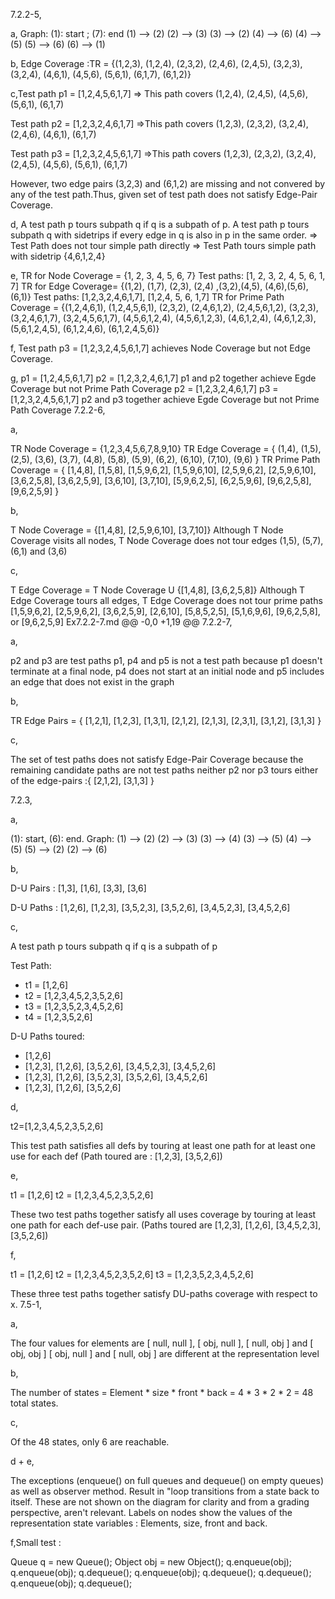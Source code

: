 7.2.2-5,

a, Graph: 
(1): start ; (7): end
(1) --> (2)
(2) --> (3)
(3) --> (2)
(4) --> (6)
(4) --> (5)
(5) --> (6)
(6) --> (1)

b, Edge Coverage :TR = {(1,2,3), (1,2,4), (2,3,2), (2,4,6), (2,4,5), (3,2,3), (3,2,4), (4,6,1), (4,5,6), (5,6,1), (6,1,7), (6,1,2)}

c,Test path p1 = [1,2,4,5,6,1,7]
=> This path covers (1,2,4), (2,4,5), (4,5,6), (5,6,1), (6,1,7)

Test path p2 = [1,2,3,2,4,6,1,7]
=>This path covers (1,2,3), (2,3,2), (3,2,4), (2,4,6), (4,6,1), (6,1,7)

Test path p3 = [1,2,3,2,4,5,6,1,7]
=>This path covers (1,2,3), (2,3,2), (3,2,4), (2,4,5), (4,5,6), (5,6,1), (6,1,7)

However, two edge pairs (3,2,3) and (6,1,2) are missing and not convered by any of the test path.Thus, given set of test path does not satisfy Edge-Pair Coverage.

d, A test path p tours subpath q if q is a subpath of p.
A test path p tours subpath q with sidetrips if every edge in q is also in p in the same order.
=> Test Path does not tour simple path directly
=> Test Path tours simple path with sidetrip {4,6,1,2,4}

e, TR for Node Coverage = {1, 2, 3, 4, 5, 6, 7}
Test paths: [1, 2, 3, 2, 4, 5, 6, 1, 7]
TR for Edge Coverage= {(1,2), (1,7), (2,3), (2,4) ,(3,2),(4,5), (4,6),(5,6),(6,1)}
Test paths: [1,2,3,2,4,6,1,7], [1,2,4, 5, 6, 1,7]
TR for Prime Path Coverage = {(1,2,4,6,1), (1,2,4,5,6,1), (2,3,2), (2,4,6,1,2), (2,4,5,6,1,2), (3,2,3), (3,2,4,6,1,7), (3,2,4,5,6,1,7), (4,5,6,1,2,4), (4,5,6,1,2,3), (4,6,1,2,4), (4,6,1,2,3), (5,6,1,2,4,5), (6,1,2,4,6), (6,1,2,4,5,6)}

f, Test path p3 = [1,2,3,2,4,5,6,1,7] achieves Node Coverage but not Edge Coverage.

g, p1 = [1,2,4,5,6,1,7]
p2 = [1,2,3,2,4,6,1,7]
p1 and p2 together achieve Egde Coverage but not Prime Path Coverage
p2 = [1,2,3,2,4,6,1,7]
p3 = [1,2,3,2,4,5,6,1,7]
p2 and p3 together achieve Egde Coverage but not Prime Path Coverage
7.2.2-6,

a,

TR Node Coverage = {1,2,3,4,5,6,7,8,9,10}
TR Edge Coverage = { (1,4), (1,5), (2,5), (3,6), (3,7), (4,8), (5,8), (5,9), (6,2), (6,10), (7,10), (9,6) }
TR Prime Path Coverage = { [1,4,8], [1,5,8], [1,5,9,6,2], [1,5,9,6,10], [2,5,9,6,2], [2,5,9,6,10], [3,6,2,5,8], [3,6,2,5,9], [3,6,10], [3,7,10], [5,9,6,2,5], [6,2,5,9,6], [9,6,2,5,8], [9,6,2,5,9] }

b,

T Node Coverage = {[1,4,8], [2,5,9,6,10], [3,7,10]}
Although T Node Coverage visits all nodes, T Node Coverage does not tour edges (1,5), (5,7), (6,1) and (3,6)

c,

T Edge Coverage = T Node Coverage U {[1,4,8], [3,6,2,5,8]}
Although T Edge Coverage tours all edges, T Edge Coverage does not tour prime paths [1,5,9,6,2], [2,5,9,6,2], [3,6,2,5,9], [2,6,10], [5,8,5,2,5], [5,1,6,9,6], [9,6,2,5,8], or [9,6,2,5,9]
 Ex7.2.2-7.md 
@@ -0,0 +1,19 @@
7.2.2-7,

a,

p2 and p3 are test paths
p1, p4 and p5 is not a test path because p1 doesn't terminate at a final node, p4 does not start at an initial node and p5 includes an edge that does not exist in the graph

b,

TR Edge Pairs = { [1,2,1], [1,2,3], [1,3,1], [2,1,2], [2,1,3], [2,3,1], [3,1,2], [3,1,3] }

c, 

The set of test paths does not satisfy Edge-Pair Coverage because the remaining candidate paths are not test paths neither p2 nor p3 tours either of the edge-pairs :{ [2,1,2], [3,1,3] }

7.2.3,

a, 

(1): start, (6): end.
Graph:
(1) --> (2)
(2) --> (3)
(3) --> (4)
(3) --> (5)
(4) --> (5)
(5) --> (2)
(2) --> (6)

b,

D-U Pairs : [1,3], [1,6], [3,3], [3,6]

D-U Paths : [1,2,6], [1,2,3], [3,5,2,3], [3,5,2,6], [3,4,5,2,3], [3,4,5,2,6]

c,

A test path p tours subpath q if q is a subpath of p

Test Path:
+ t1 = [1,2,6]
+ t2 = [1,2,3,4,5,2,3,5,2,6]
+ t3 = [1,2,3,5,2,3,4,5,2,6]
+ t4 = [1,2,3,5,2,6]

D-U Paths toured:
+ [1,2,6]
+ [1,2,3], [1,2,6], [3,5,2,6], [3,4,5,2,3], [3,4,5,2,6]
+ [1,2,3], [1,2,6], [3,5,2,3], [3,5,2,6], [3,4,5,2,6]
+ [1,2,3], [1,2,6], [3,5,2,6]

d,

t2=[1,2,3,4,5,2,3,5,2,6]

This test path satisfies all defs by touring at least one path for at least one use for each def
(Path toured are : [1,2,3], [3,5,2,6])

e,

t1 = [1,2,6]
t2 = [1,2,3,4,5,2,3,5,2,6]

These two test paths together satisfy all uses coverage by touring at least one path for each def-use pair.
(Paths toured are [1,2,3], [1,2,6], [3,4,5,2,3], [3,5,2,6])

f,

t1 = [1,2,6]
t2 = [1,2,3,4,5,2,3,5,2,6]
t3 = [1,2,3,5,2,3,4,5,2,6]

These three test paths together satisfy DU-paths coverage with respect to x.
7.5-1, 

a, 

The four values for elements are [ null, null ], [ obj, null ], [ null, obj ] and [ obj, obj ]
[ obj, null ] and [ null, obj ] are different at the representation level

b, 

The number of states = Element * size * front * back = 4 * 3 * 2 * 2 = 48 total states.

c,

Of the 48 states, only 6 are reachable.

d + e,

The exceptions (enqueue() on full queues and dequeue() on empty queues) as well as observer method. Result in "loop transitions from a state back to itself.
These are not shown on the diagram for clarity and from a grading perspective, aren't relevant. Labels on nodes show the values of the representation state variables : Elements, size, front and back.

f,Small test :

Queue q = new Queue();
Object obj = new Object();
q.enqueue(obj);
q.enqueue(obj);
q.dequeue();
q.enqueue(obj);
q.dequeue();
q.dequeue();
q.enqueue(obj);
q.dequeue();
